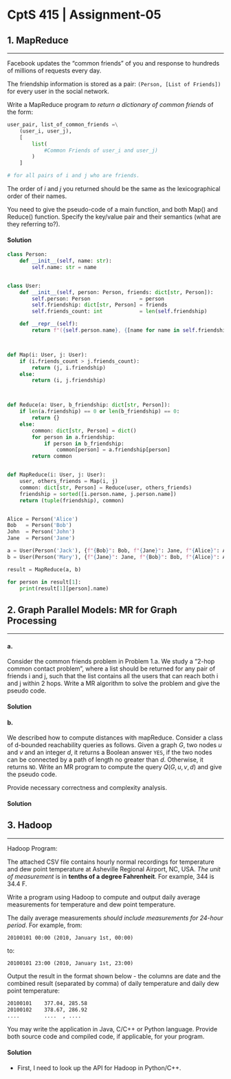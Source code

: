 # CptS 415 | Assignment-05

## 1. MapReduce
---
Facebook updates the “common friends” of you and response to hundreds of millions of requests every day.

The friendship information is stored as a pair: `(Person, [List of Friends])` for every user in the social network.

Write a MapReduce program *to return a dictionary of common friends* of the form:
```python
user_pair, list_of_common_friends =\
	(user_i, user_j),
	[
		list(
			#Common Friends of user_i and user_j)
		)
	]

# for all pairs of i and j who are friends.
```

The order of $i$ and $j$ you returned should be the same as the lexicographical order of their names.

You need to give the pseudo-code of a main function, and both Map() and Reduce() function. Specify the key/value pair and their semantics (what are they referring to?).

#### Solution

```python
class Person:
    def __init__(self, name: str):
        self.name: str = name


class User:
    def __init__(self, person: Person, friends: dict[str, Person]):
        self.person: Person                = person
        self.friendship: dict[str, Person] = friends
        self.friends_count: int            = len(self.friendship)

    def __repr__(self):
        return f"({self.person.name}, {[name for name in self.friendship]})"



def Map(i: User, j: User):
    if (i.friends_count > j.friends_count):
        return (j, i.friendship)
    else:
        return (i, j.friendship)



def Reduce(a: User, b_friendship: dict[str, Person]):
    if len(a.friendship) == 0 or len(b_friendship) == 0:
        return {}
    else: 
        common: dict[str, Person] = dict()
        for person in a.friendship:
            if person in b_friendship:
                common[person] = a.friendship[person]
        return common


def MapReduce(i: User, j: User):
    user, others_friends = Map(i, j)
    common: dict[str, Person] = Reduce(user, others_friends)
    friendship = sorted([i.person.name, j.person.name])
    return (tuple(friendship), common)


Alice = Person('Alice')
Bob   = Person('Bob')
John  = Person('John')
Jane  = Person('Jane')

a = User(Person('Jack'), {f"{Bob}": Bob, f"{Jane}": Jane, f"{Alice}": Alice, "f{John}": John})
b = User(Person('Mary'), {f"{Jane}": Jane, f"{Bob}": Bob, f"{Alice}": Alice})

result = MapReduce(a, b)

for person in result[1]:
    print(result[1][person].name)

```

## 2. Graph Parallel Models: MR for Graph Processing
---
#### a.
Consider the common friends problem in Problem 1.a. We study a “2-hop common contact problem”, where a list should be returned for any pair of friends i and j, such that the list contains all the users that can reach both i and j within 2 hops. Write a MR algorithm to solve the problem and give the pseudo code.

#### Solution

#### b.
We described how to compute distances with mapReduce. Consider a class of d-bounded reachability queries as follows. Given a graph $G$, two nodes $u$ and $v$ and an integer $d$, it returns a Boolean answer `YES`, if the two nodes can be connected by a path of length no greater than $d$. Otherwise, it returns `NO`. Write an MR program to compute the query $Q(G, u, v, d)$ and give the pseudo code.

Provide necessary correctness and complexity analysis.

#### Solution


## 3. Hadoop
---
Hadoop Program:

The attached CSV file contains hourly normal recordings for temperature and dew point temperature at Asheville Regional Airport, NC, USA. _The unit of measurement_ is in **tenths of a degree Fahrenheit**. For example, 344 is 34.4 F.

Write a program using Hadoop to compute and output daily average measurements for temperature and dew point temperature.

The daily average measurements *should include measurements for 24-hour period*. For example, from:
```
20100101 00:00 (2010, January 1st, 00:00)
```

to:
```
20100101 23:00 (2010, January 1st, 23:00)
```

Output the result in the format shown below - the columns are date and the combined result (separated by comma) of daily temperature and daily dew point temperature:

```txt
20100101    377.04, 285.58
20100102    378.67, 286.92
....        ....  , .... 
```

You may write the application in Java, C/C++ or Python language. Provide both source code and compiled code, if applicable, for your program.

#### Solution
- First, I need to look up the API for Hadoop in Python/C++. 